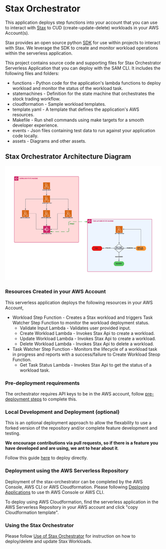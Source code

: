 # Stax Orchestrator

This application deploys step functions into your account that you can use to interact with [Stax](https://www.stax.io/) to CUD (create-update-delete) workloads in your AWS Account(s).

Stax provides an open source python [SDK](https://github.com/stax-labs/lib-stax-python-sdk) for use within projects to interact with Stax. We leverage the SDK to create and monitor workload operations within the serverless application.

This project contains source code and supporting files for Stax Orchestrator Serverless Application that you can deploy with the SAM CLI. It includes the following files and folders:

- functions - Python code for the application's lambda functions to deploy workload and monitor the status of the workload task.
- statemachines - Definition for the state machine that orchestrates the stock trading workflow.
- cloudformation - Sample workload templates.
- template.yaml - A template that defines the application's AWS resources.
- Makefile - Run shell commands using make targets for a smooth developer experience.
- events - Json files containing test data to run against your application code locally.
- assets - Diagrams and other assets.

## Stax Orchestrator Architecture Diagram

![Stax Orchestrator Architecture Diagram](docs/StaxOrchestrator.png)

### Resources Created in your AWS Account

This serverless application deploys the following resources in your AWS Account,

* Workload Step Function - Creates a Stax workload and triggers Task Watcher Step Function to monitor the workload deployment status.
    * Validate Input Lambda - Validates user provided input.
    * Create Workload Lambda - Invokes Stax Api to create a workload.
    * Update Workload Lambda - Invokes Stax Api to create a workload.
    * Delete Workload Lambda - Invokes Stax Api to delete a workload.
* Task Watcher Step Function - Monitors the lifecycle of a workload task in progress and reports with a success/failure to Create Workload Steop Function.
    * Get Task Status Lambda - Invokes Stax Api to get the status of a workload task.


### Pre-deployment requirements

The orchestrator requires API keys to be in the AWS account, follow [pre-deployment steps](docs/pre_deployment.md) to complete this.


### Local Development and Deployment (optional)

This is an optional deployment approach to allow the flexability to use a forked version of the repository and/or complete feature development and testing.

**We encourage contributions via pull requests, so if there is a feature you have developed and are using, we ant to hear about it**.

Follow this guide [here](docs/direct_deployment.md) to deploy directly.

### Deployment using the AWS Serverless Repository

Deployment of the stax-orchestrator can be completed by the AWS Console, AWS CLI or AWS Cloudformation.
Please following [Deploying Applications](https://docs.aws.amazon.com/serverlessrepo/latest/devguide/serverlessrepo-consuming-applications.html) to use th AWS Console or AWS CLI.

To deploy using AWS Cloudformation, find the serverless application in the AWS Serverless Repository in your AWS account and click "copy Cloudformation template".

### Using the Stax Orchestrator

Please follow [Use of Stax Orchestrator](./docs/use_of_stax_orchestrator.md) for instruction on how to deploy/delete and update Stax Workloads.

